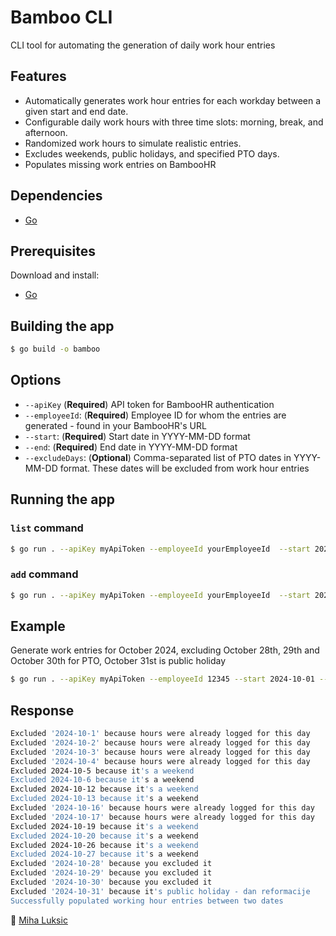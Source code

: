 # Bamboo CLI

CLI tool for automating the generation of daily work hour entries

## Features
- Automatically generates work hour entries for each workday between a given start and end date.
- Configurable daily work hours with three time slots: morning, break, and afternoon.
- Randomized work hours to simulate realistic entries.
- Excludes weekends, public holidays, and specified PTO days.
- Populates missing work entries on BambooHR

## Dependencies

- [Go](https://go.dev/doc/install)

## Prerequisites

Download and install:

- [Go](https://go.dev/doc/install)

## Building the app

```bash
$ go build -o bamboo
```

## Options
- `--apiKey` (**Required**) API token for BambooHR authentication
- `--employeeId`: (**Required**) Employee ID for whom the entries are generated - found in your BambooHR's URL
- `--start`: (**Required**) Start date in YYYY-MM-DD format
- `--end`: (**Required**) End date in YYYY-MM-DD format
- `--excludeDays`: (__Optional__) Comma-separated list of PTO dates in YYYY-MM-DD format. These dates will be excluded from work hour entries

## Running the app
### `list` command
```bash
$ go run . --apiKey myApiToken --employeeId yourEmployeeId  --start 2024-09-01 --end 2024-10-01 list
```

### `add` command
```bash
$ go run . --apiKey myApiToken --employeeId yourEmployeeId  --start 2024-09-01 --end 2024-10-01 --excludeDays 2024-09-15,2024-09-20 add
```

## Example
Generate work entries for October 2024, excluding October 28th, 29th and October 30th for PTO, October 31st is public holiday
```bash
$ go run . --apiKey myApiToken --employeeId 12345 --start 2024-10-01 --end 2024-11-01 --excludeDays 2024-10-28,2024-10-29,2024-10-30
```

## Response
```bash
Excluded '2024-10-1' because hours were already logged for this day
Excluded '2024-10-2' because hours were already logged for this day
Excluded '2024-10-3' because hours were already logged for this day
Excluded '2024-10-4' because hours were already logged for this day
Excluded 2024-10-5 because it's a weekend
Excluded 2024-10-6 because it's a weekend
Excluded 2024-10-12 because it's a weekend
Excluded 2024-10-13 because it's a weekend
Excluded '2024-10-16' because hours were already logged for this day
Excluded '2024-10-17' because hours were already logged for this day
Excluded 2024-10-19 because it's a weekend
Excluded 2024-10-20 because it's a weekend
Excluded 2024-10-26 because it's a weekend
Excluded 2024-10-27 because it's a weekend
Excluded '2024-10-28' because you excluded it
Excluded '2024-10-29' because you excluded it
Excluded '2024-10-30' because you excluded it
Excluded '2024-10-31' because it's public holiday - dan reformacije
Successfully populated working hour entries between two dates
```

👤 [Miha Luksic](https://www.mihaluksic.com)
